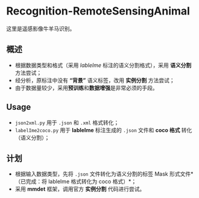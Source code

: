 # Recognition-RemoteSensingAnimal
这里是遥感影像牛羊马识别。

## 概述
- 根据数据类型和格式（采用 *lableIme* 标注的语义分割格式），采用 **语义分割** 方法尝试；
- 经分析，原标注中没有 **“背景”** 语义标签，改用 **实例分割** 方法尝试； 
- 由于数据量较少，采用**预训练**和**数据增强**是非常必须的手段。

## Usage
- `json2xml.py` 用于 `.json` 和 `.xml` 格式转化；
- `labelIme2coco.py` 用于 **lableIme** 标注生成的 `.json` 文件和 **coco 格式** 转化（语义分割）；

## 计划
- 根据输入数据类型，先将 ``.json`` 文件转化为语义分割的标签 Mask 形式文件*（已完成：将 lableIme 格式转化为 coco 格式）*；
- 采用 **mmdet** 框架，调用官方 **实例分割** 代码进行尝试。
